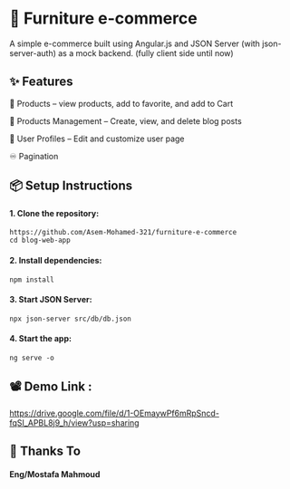 # 📝 Furniture e-commerce

A simple e-commerce built using Angular.js and JSON Server (with json-server-auth) as a mock backend. (fully client side until now)

## ✨ Features


🔐 Products – view products, add to favorite, and add to Cart

📝 Products Management – Create, view, and delete blog posts

👤 User Profiles – Edit and customize user page

♾️ Pagination 


## 📦 Setup Instructions
#### 1. Clone the repository:

```
https://github.com/Asem-Mohamed-321/furniture-e-commerce
cd blog-web-app
```

#### 2. Install dependencies:

```
npm install

```
#### 3. Start JSON Server:

```
npx json-server src/db/db.json
```
#### 4. Start the app:

```
ng serve -o
```

## 📽️ Demo Link :
https://drive.google.com/file/d/1-OEmaywPf6mRpSncd-fqSI_APBL8j9_h/view?usp=sharing
## 📌 Thanks To 
#### Eng/Mostafa Mahmoud
